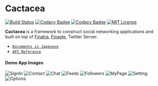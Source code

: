 # Cactacea
[![Build Status](https://travis-ci.org/cactacea/backend.svg?branch=master)](https://travis-ci.org/cactacea/backend)
[![Codacy Badge](https://api.codacy.com/project/badge/Grade/3ccea187e3644f4d89666516b46bce67)](https://www.codacy.com/app/cactacea/backend?utm_source=github.com&amp;utm_medium=referral&amp;utm_content=cactacea/backend&amp;utm_campaign=Badge_Grade)
[![Codacy Badge](https://api.codacy.com/project/badge/Coverage/3ccea187e3644f4d89666516b46bce67)](https://www.codacy.com/app/cactacea/backend?utm_source=github.com&utm_medium=referral&utm_content=cactacea/backend&utm_campaign=Badge_Coverage)
[![MIT License](http://img.shields.io/badge/license-MIT-blue.svg?style=flat)](LICENSE)

**Cactacea** is a framework to construct social networking applications and built on top of [Finatra](https://twitter.github.io/finatra/), [Finagle](https://twitter.github.io/finagle/), Twitter Server.

- [`Documents in Japanese`](https://cactacea.github.io/backend/)
- [`API Reference`](https://cactacea.github.io/backend/swagger.html)


#### Demo App Images

![SignIn](docs/src/main/resources/microsite/img/ios/signin.png)
![Contact](docs/src/main/resources/microsite/img/ios/contact.png)
![Chat](docs/src/main/resources/microsite/img/ios/chat.png)
![Feeds](docs/src/main/resources/microsite/img/ios/feeds.png)
![Followers](docs/src/main/resources/microsite/img/ios/followers.png)
![MyPage](docs/src/main/resources/microsite/img/ios/mypage.png)
![Setting](docs/src/main/resources/microsite/img/ios/setting.png)
![Options](docs/src/main/resources/microsite/img/ios/options.png)
